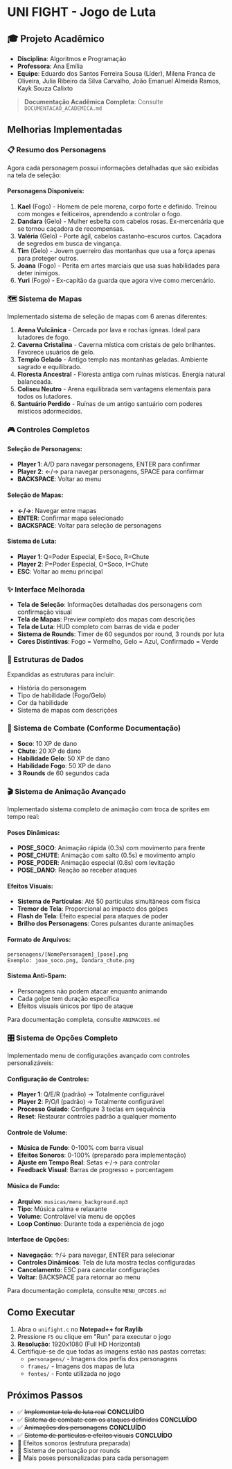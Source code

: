 # UNI FIGHT - Jogo de Luta

## 🎓 Projeto Acadêmico
- **Disciplina**: Algoritmos e Programação
- **Professora**: Ana Emília
- **Equipe**: Eduardo dos Santos Ferreira Sousa (Líder), Milena Franca de Oliveira, Julia Ribeiro da Silva Carvalho, João Emanuel Almeida Ramos, Kayk Souza Calixto

> **Documentação Acadêmica Completa**: Consulte `DOCUMENTACAO_ACADEMICA.md`

## Melhorias Implementadas

### 📋 Resumo dos Personagens
Agora cada personagem possui informações detalhadas que são exibidas na tela de seleção:

#### Personagens Disponíveis:
1. **Kael** (Fogo) - Homem de pele morena, corpo forte e definido. Treinou com monges e feiticeiros, aprendendo a controlar o fogo.
2. **Dandara** (Gelo) - Mulher esbelta com cabelos rosas. Ex-mercenária que se tornou caçadora de recompensas.
3. **Valéria** (Gelo) - Porte ágil, cabelos castanho-escuros curtos. Caçadora de segredos em busca de vingança.
4. **Tim** (Gelo) - Jovem guerreiro das montanhas que usa a força apenas para proteger outros.
5. **Joana** (Fogo) - Perita em artes marciais que usa suas habilidades para deter inimigos.
6. **Yuri** (Fogo) - Ex-capitão da guarda que agora vive como mercenário.

### 🗺️ Sistema de Mapas
Implementado sistema de seleção de mapas com 6 arenas diferentes:

1. **Arena Vulcânica** - Cercada por lava e rochas ígneas. Ideal para lutadores de fogo.
2. **Caverna Cristalina** - Caverna mística com cristais de gelo brilhantes. Favorece usuários de gelo.
3. **Templo Gelado** - Antigo templo nas montanhas geladas. Ambiente sagrado e equilibrado.
4. **Floresta Ancestral** - Floresta antiga com ruínas místicas. Energia natural balanceada.
5. **Coliseu Neutro** - Arena equilibrada sem vantagens elementais para todos os lutadores.
6. **Santuário Perdido** - Ruínas de um antigo santuário com poderes místicos adormecidos.

### 🎮 Controles Completos

#### Seleção de Personagens:
- **Player 1**: A/D para navegar personagens, ENTER para confirmar
- **Player 2**: ←/→ para navegar personagens, SPACE para confirmar
- **BACKSPACE**: Voltar ao menu

#### Seleção de Mapas:
- **←/→**: Navegar entre mapas
- **ENTER**: Confirmar mapa selecionado
- **BACKSPACE**: Voltar para seleção de personagens

#### Sistema de Luta:
- **Player 1**: Q=Poder Especial, E=Soco, R=Chute
- **Player 2**: P=Poder Especial, O=Soco, I=Chute
- **ESC**: Voltar ao menu principal

### ✨ Interface Melhorada
- **Tela de Seleção**: Informações detalhadas dos personagens com confirmação visual
- **Tela de Mapas**: Preview completo dos mapas com descrições
- **Tela de Luta**: HUD completo com barras de vida e poder
- **Sistema de Rounds**: Timer de 60 segundos por round, 3 rounds por luta
- **Cores Distintivas**: Fogo = Vermelho, Gelo = Azul, Confirmado = Verde



### 🔧 Estruturas de Dados
Expandidas as estruturas para incluir:
- História do personagem
- Tipo de habilidade (Fogo/Gelo)
- Cor da habilidade
- Sistema de mapas com descrições

### 💪 Sistema de Combate (Conforme Documentação)
- **Soco**: 10 XP de dano
- **Chute**: 20 XP de dano
- **Habilidade Gelo**: 50 XP de dano
- **Habilidade Fogo**: 50 XP de dano
- **3 Rounds** de 60 segundos cada

### 🎬 Sistema de Animação Avançado
Implementado sistema completo de animação com troca de sprites em tempo real:

#### Poses Dinâmicas:
- **POSE_SOCO**: Animação rápida (0.3s) com movimento para frente
- **POSE_CHUTE**: Animação com salto (0.5s) e movimento amplo
- **POSE_PODER**: Animação especial (0.8s) com levitação
- **POSE_DANO**: Reação ao receber ataques

#### Efeitos Visuais:
- **Sistema de Partículas**: Até 50 partículas simultâneas com física
- **Tremor de Tela**: Proporcional ao impacto dos golpes
- **Flash de Tela**: Efeito especial para ataques de poder
- **Brilho dos Personagens**: Cores pulsantes durante animações

#### Formato de Arquivos:
```
personagens/[NomePersonagem]_[pose].png
Exemplo: joao_soco.png, Dandara_chute.png
```

#### Sistema Anti-Spam:
- Personagens não podem atacar enquanto animando
- Cada golpe tem duração específica
- Efeitos visuais únicos por tipo de ataque

Para documentação completa, consulte `ANIMACOES.md`

### 🎛️ Sistema de Opções Completo
Implementado menu de configurações avançado com controles personalizáveis:

#### Configuração de Controles:
- **Player 1**: Q/E/R (padrão) → Totalmente configurável
- **Player 2**: P/O/I (padrão) → Totalmente configurável
- **Processo Guiado**: Configure 3 teclas em sequência
- **Reset**: Restaurar controles padrão a qualquer momento

#### Controle de Volume:
- **Música de Fundo**: 0-100% com barra visual
- **Efeitos Sonoros**: 0-100% (preparado para implementação)
- **Ajuste em Tempo Real**: Setas ←/→ para controlar
- **Feedback Visual**: Barras de progresso + porcentagem

#### Música de Fundo:
- **Arquivo**: `musicas/menu_background.mp3`
- **Tipo**: Música calma e relaxante
- **Volume**: Controlável via menu de opções
- **Loop Contínuo**: Durante toda a experiência de jogo

#### Interface de Opções:
- **Navegação**: ↑/↓ para navegar, ENTER para selecionar
- **Controles Dinâmicos**: Tela de luta mostra teclas configuradas
- **Cancelamento**: ESC para cancelar configurações
- **Voltar**: BACKSPACE para retornar ao menu

Para documentação completa, consulte `MENU_OPCOES.md`

## Como Executar
1. Abra o `unifight.c` no **Notepad++ for Raylib**
2. Pressione `F5` ou clique em "Run" para executar o jogo
3. **Resolução**: 1920x1080 (Full HD Horizontal)
4. Certifique-se de que todas as imagens estão nas pastas corretas:
   - `personagens/` - Imagens dos perfis dos personagens
   - `frames/` - Imagens dos mapas de luta
   - `fontes/` - Fonte utilizada no jogo



## Próximos Passos
- ✅ ~~Implementar tela de luta real~~ **CONCLUÍDO**
- ✅ ~~Sistema de combate com os ataques definidos~~ **CONCLUÍDO**
- ✅ ~~Animações dos personagens~~ **CONCLUÍDO**
- ✅ ~~Sistema de partículas e efeitos visuais~~ **CONCLUÍDO**
- 🔄 Efeitos sonoros (estrutura preparada)
- 🔄 Sistema de pontuação por rounds
- 🔄 Mais poses personalizadas para cada personagem 